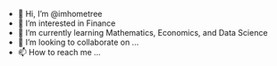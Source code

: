 - 👋 Hi, I’m @imhometree
- 👀 I’m interested in Finance
- 🌱 I’m currently learning Mathematics, Economics, and Data Science
- 💞️ I’m looking to collaborate on ...
- 📫 How to reach me ...

<!---
imhometree/imhometree is a ✨ special ✨ repository because its `README.md` (this file) appears on your GitHub profile.
You can click the Preview link to take a look at your changes.
--->
